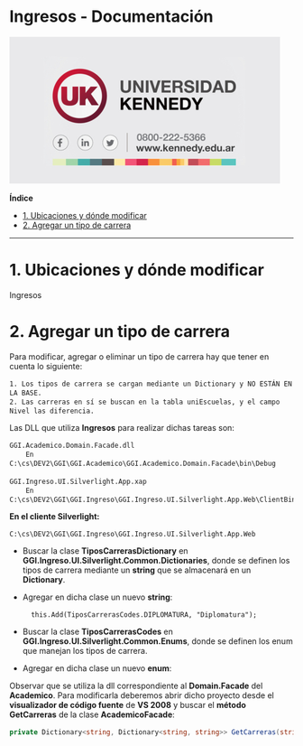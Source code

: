 # Ingresos - Documentación

![](https://raw.githubusercontent.com/gchervet/Documentacion/master/images/kennedy_logo.jpg)

**Índice**

* [1. Ubicaciones y dónde modificar](#ubicaciones)
* [2. Agregar un tipo de carrera](#agregartipocarrera)

---------------------------------------

<a name="ubicaciones" />

# 1. Ubicaciones y dónde modificar

Ingresos 

<a name="agregartipocarrera" />

# 2. Agregar un tipo de carrera

Para modificar, agregar o eliminar un tipo de carrera hay que tener en cuenta lo siguiente:

	1. Los tipos de carrera se cargan mediante un Dictionary y NO ESTÁN EN LA BASE.
	2. Las carreras en sí se buscan en la tabla uniEscuelas, y el campo Nivel las diferencia.

Las DLL que utiliza **Ingresos** para realizar dichas tareas son:

	GGI.Academico.Domain.Facade.dll
		En C:\cs\DEV2\GGI\GGI.Academico\GGI.Academico.Domain.Facade\bin\Debug
	
	GGI.Ingreso.UI.Silverlight.App.xap
		En C:\cs\DEV2\GGI\GGI.Ingreso\GGI.Ingreso.UI.Silverlight.App.Web\ClientBin

**En el cliente Silverlight:**

	C:\cs\DEV2\GGI\GGI.Ingreso\GGI.Ingreso.UI.Silverlight.App.Web

- Buscar la clase **TiposCarrerasDictionary** en **GGI.Ingreso.UI.Silverlight.Common.Dictionaries**, donde se definen los tipos de carrera mediante un **string** que se almacenará en un **Dictionary**.
- Agregar en dicha clase un nuevo **string**:

		this.Add(TiposCarrerasCodes.DIPLOMATURA, "Diplomatura");

- Buscar la clase **TiposCarrerasCodes** en **GGI.Ingreso.UI.Silverlight.Common.Enums**, donde se definen los enum que manejan los tipos de carrera.
- Agregar en dicha clase un nuevo **enum**:



Observar que se utiliza la dll correspondiente al **Domain.Facade** del **Academico**. Para modificarla deberemos abrir dicho proyecto desde el **visualizador de código fuente** de **VS 2008** y buscar el **método GetCarreras** de la clase **AcademicoFacade**: 

```c#
private Dictionary<string, Dictionary<string, string>> GetCarreras(string modalidad)
```

